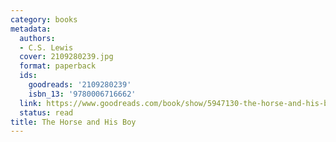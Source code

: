 ```yaml
---
category: books
metadata:
  authors:
  - C.S. Lewis
  cover: 2109280239.jpg
  format: paperback
  ids:
    goodreads: '2109280239'
    isbn_13: '9780006716662'
  link: https://www.goodreads.com/book/show/5947130-the-horse-and-his-boy
  status: read
title: The Horse and His Boy
---
```

